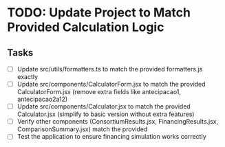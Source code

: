 # TODO: Update Project to Match Provided Calculation Logic

## Tasks
- [ ] Update src/utils/formatters.ts to match the provided formatters.js exactly
- [ ] Update src/components/CalculatorForm.jsx to match the provided CalculatorForm.jsx (remove extra fields like antecipacao1, antecipacao2a12)
- [ ] Update src/components/Calculator.jsx to match the provided Calculator.jsx (simplify to basic version without extra features)
- [ ] Verify other components (ConsortiumResults.jsx, FinancingResults.jsx, ComparisonSummary.jsx) match the provided
- [ ] Test the application to ensure financing simulation works correctly
